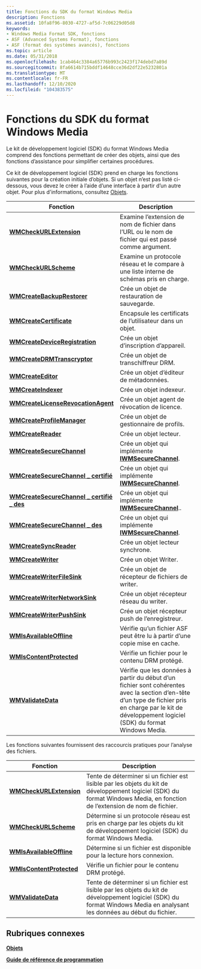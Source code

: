 ```yaml
---
title: Fonctions du SDK du format Windows Media
description: Fonctions
ms.assetid: 10fa8f96-8030-4727-af5d-7c06229d05d8
keywords:
- Windows Media Format SDK, fonctions
- ASF (Advanced Systems Format), fonctions
- ASF (format des systèmes avancés), fonctions
ms.topic: article
ms.date: 05/31/2018
ms.openlocfilehash: 1cab464c3384a65776b993c2423f174debd7a89d
ms.sourcegitcommit: 8fa6614b715bddf14648cce36d2df22e5232801a
ms.translationtype: MT
ms.contentlocale: fr-FR
ms.lasthandoff: 12/10/2020
ms.locfileid: "104383575"
---
```

# <a name="windows-media-format-sdk-functions"></a>Fonctions du SDK du format Windows Media

Le kit de développement logiciel (SDK) du format Windows Media comprend des fonctions permettant de créer des objets, ainsi que des fonctions d’assistance pour simplifier certaines procédures.

Ce kit de développement logiciel (SDK) prend en charge les fonctions suivantes pour la création initiale d’objets. Si un objet n’est pas listé ci-dessous, vous devez le créer à l’aide d’une interface à partir d’un autre objet. Pour plus d'informations, consultez [Objets](objects.md).



| Fonction                                                                             | Description                                                                                                                                             |
|--------------------------------------------------------------------------------------|---------------------------------------------------------------------------------------------------------------------------------------------------------|
| [**WMCheckURLExtension**](/previous-versions/windows/desktop/api/wmsdkvalidate/nf-wmsdkvalidate-wmcheckurlextension)                                   | Examine l’extension de nom de fichier dans l’URL ou le nom de fichier qui est passé comme argument.                                                               |
| [**WMCheckURLScheme**](/previous-versions/windows/desktop/api/wmsdkvalidate/nf-wmsdkvalidate-wmcheckurlscheme)                                         | Examine un protocole réseau et le compare à une liste interne de schémas pris en charge.                                                                    |
| [**WMCreateBackupRestorer**](/previous-versions/windows/desktop/api/Wmsdkidl/nf-wmsdkidl-wmcreatebackuprestorer)                             | Crée un objet de restauration de sauvegarde.                                                                                                                       |
| [**WMCreateCertificate**](/previous-versions/windows/desktop/legacy/dd757745(v=vs.85))                                   | Encapsule les certificats de l’utilisateur dans un objet.                                                                                                           |
| [**WMCreateDeviceRegistration**](/previous-versions/windows/desktop/api/Wmsdkidl/nf-wmsdkidl-wmcreatedeviceregistration)                     | Crée un objet d’inscription d’appareil.                                                                                                                   |
| [**WMCreateDRMTranscryptor**](/previous-versions/windows/desktop/api/Wmsdkidl/nf-wmsdkidl-wmcreatedrmtranscryptor)                           | Crée un objet de transchiffreur DRM.                                                                                                                      |
| [**WMCreateEditor**](/previous-versions/windows/desktop/api/Wmsdkidl/nf-wmsdkidl-wmcreateeditor)                                             | Crée un objet d’éditeur de métadonnées.                                                                                                                       |
| [**WMCreateIndexer**](/previous-versions/windows/desktop/api/Wmsdkidl/nf-wmsdkidl-wmcreateindexer)                                           | Crée un objet indexeur.                                                                                                                              |
| [**WMCreateLicenseRevocationAgent**](/previous-versions/windows/desktop/api/Wmsdkidl/nf-wmsdkidl-wmcreatelicenserevocationagent)             | Crée un objet agent de révocation de licence.                                                                                                              |
| [**WMCreateProfileManager**](/previous-versions/windows/desktop/api/Wmsdkidl/nf-wmsdkidl-wmcreateprofilemanager)                             | Crée un objet de gestionnaire de profils.                                                                                                                       |
| [**WMCreateReader**](/previous-versions/windows/desktop/api/Wmsdkidl/nf-wmsdkidl-wmcreatereader)                                             | Crée un objet lecteur.                                                                                                                                |
| [**WMCreateSecureChannel**](/previous-versions/windows/desktop/api/Wmsecure/nf-wmsecure-wmcreatesecurechannel)                               | Crée un objet qui implémente [**IWMSecureChannel**](/previous-versions/windows/desktop/api/wmsecure/nn-wmsecure-iwmsecurechannel).                                                                         |
| [**WMCreateSecureChannel \_ certifié**](/previous-versions/windows/desktop/api/wmsecure/nf-wmsecure-wmcreatesecurechannel_certified)          | Crée un objet qui implémente [**IWMSecureChannel**](/previous-versions/windows/desktop/api/wmsecure/nn-wmsecure-iwmsecurechannel).                                                                         |
| [**WMCreateSecureChannel \_ certifié \_ des**](/previous-versions/windows/desktop/api/wmsecure/nf-wmsecure-wmcreatesecurechannel_certified_des) | Crée un objet qui implémente [**IWMSecureChannel**](/previous-versions/windows/desktop/api/wmsecure/nn-wmsecure-iwmsecurechannel)..                                                                        |
| [**WMCreateSecureChannel \_ des**](/previous-versions/windows/desktop/api/wmsecure/nf-wmsecure-wmcreatesecurechannel_des)                      | Crée un objet qui implémente [**IWMSecureChannel**](/previous-versions/windows/desktop/api/wmsecure/nn-wmsecure-iwmsecurechannel).                                                                         |
| [**WMCreateSyncReader**](/previous-versions/windows/desktop/api/Wmsdkidl/nf-wmsdkidl-wmcreatesyncreader)                                     | Crée un objet lecteur synchrone.                                                                                                                    |
| [**WMCreateWriter**](/previous-versions/windows/desktop/api/Wmsdkidl/nf-wmsdkidl-wmcreatewriter)                                             | Crée un objet Writer.                                                                                                                                |
| [**WMCreateWriterFileSink**](/previous-versions/windows/desktop/api/wmsdkidl/nf-wmsdkidl-wmcreatewriterfilesink)                             | Crée un objet de récepteur de fichiers de writer.                                                                                                                      |
| [**WMCreateWriterNetworkSink**](/previous-versions/windows/desktop/api/wmsdkidl/nf-wmsdkidl-wmcreatewriternetworksink)                       | Crée un objet récepteur réseau du writer.                                                                                                                   |
| [**WMCreateWriterPushSink**](/previous-versions/windows/desktop/api/wmsdkidl/nf-wmsdkidl-wmcreatewriterpushsink)                             | Crée un objet récepteur push de l’enregistreur.                                                                                                                      |
| [**WMIsAvailableOffline**](/previous-versions/windows/desktop/api/wmsdkvalidate/nf-wmsdkvalidate-wmisavailableoffline)                                 | Vérifie qu’un fichier ASF peut être lu à partir d’une copie mise en cache.                                                                                             |
| [**WMIsContentProtected**](/previous-versions/windows/desktop/api/Wmsdkidl/nf-wmsdkidl-wmiscontentprotected)                                 | Vérifie un fichier pour le contenu DRM protégé.                                                                                                                |
| [**WMValidateData**](/previous-versions/windows/desktop/api/wmsdkvalidate/nf-wmsdkvalidate-wmvalidatedata)                                             | Vérifie que les données à partir du début d’un fichier sont cohérentes avec la section d’en-tête d’un type de fichier pris en charge par le kit de développement logiciel (SDK) du format Windows Media. |



 

Les fonctions suivantes fournissent des raccourcis pratiques pour l’analyse des fichiers.



| Fonction                                             | Description                                                                                                                                  |
|------------------------------------------------------|----------------------------------------------------------------------------------------------------------------------------------------------|
| [**WMCheckURLExtension**](/previous-versions/windows/desktop/api/wmsdkvalidate/nf-wmsdkvalidate-wmcheckurlextension)   | Tente de déterminer si un fichier est lisible par les objets du kit de développement logiciel (SDK) du format Windows Media, en fonction de l’extension de nom de fichier.              |
| [**WMCheckURLScheme**](/previous-versions/windows/desktop/api/wmsdkvalidate/nf-wmsdkvalidate-wmcheckurlscheme)         | Détermine si un protocole réseau est pris en charge par les objets du kit de développement logiciel (SDK) du format Windows Media.                                           |
| [**WMIsAvailableOffline**](/previous-versions/windows/desktop/api/wmsdkvalidate/nf-wmsdkvalidate-wmisavailableoffline) | Détermine si un fichier est disponible pour la lecture hors connexion.                                                                                 |
| [**WMIsContentProtected**](/previous-versions/windows/desktop/api/Wmsdkidl/nf-wmsdkidl-wmiscontentprotected) | Vérifie un fichier pour le contenu DRM protégé.                                                                                                     |
| [**WMValidateData**](/previous-versions/windows/desktop/api/wmsdkvalidate/nf-wmsdkvalidate-wmvalidatedata)             | Tente de déterminer si un fichier est lisible par les objets du kit de développement logiciel (SDK) du format Windows Media en analysant les données au début du fichier. |



 

## <a name="related-topics"></a>Rubriques connexes

<dl> <dt>

[**Objets**](objects.md)
</dt> <dt>

[**Guide de référence de programmation**](programming-reference.md)
</dt> </dl>

 

 
